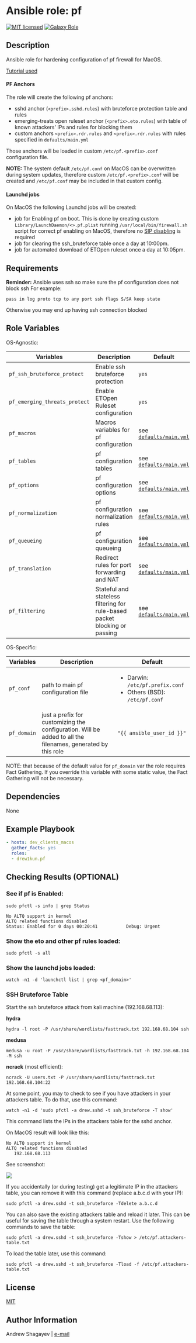 # Ansible role: pf

[![MIT licensed][mit-badge]][mit-link]
[![Galaxy Role][role-badge]][galaxy-link]

Description
----

Ansible role for hardening configuration of pf firewall for MacOS.

[Tutorial used](https://iyanmv.medium.com/setting-up-correctly-packet-filter-pf-firewall-on-any-macos-from-sierra-to-big-sur-47e70e062a0e)


#### PF Anchors
The role will create the following pf anchors:

 - sshd anchor (`<prefix>.sshd.rules`) with bruteforce protection table and rules
 - emerging-treats open ruleset anchor (`<prefix>.eto.rules`) with table of known attackers' IPs and rules for blocking them
 - custom anchors `<prefix>.rdr.rules` and `<prefix>.rdr.rules` with rules specified in `defaults/main.yml`

Those anchors will be loaded in custom `/etc/pf.<prefix>.conf` configuration file.

**NOTE:**
The system default `/etc/pf.conf` on MacOS can be overwritten during system updates, therefore custom `/etc/pf.<prefix>.conf`
will be created and `/etc/pf.conf` may be included in that custom config.

#### Launchd jobs
On MacOS the following Launchd jobs will be created:

 - job for Enabling pf on boot. This is done by creating custom `Library/LaunchDaemon/<>.pf.plist` running `/usr/local/bin/firewall.sh` script for correct pf enabling on MacOS, therefore no [SIP disabling][sip-link] is required
 - job for clearing the ssh_bruteforce table once a day at 10:00pm.
 - job for automated download of ETOpen ruleset once a day at 10:05pm.

Requirements
----
**Reminder:** Ansible uses ssh so make sure the pf configuration does not block ssh
For example:

```
pass in log proto tcp to any port ssh flags S/SA keep state
```

Otherwise you may end up having ssh connection blocked

Role Variables
----
OS-Agnostic:

| Variables | Description | Default|
|-----------|-------------|--------|
| `pf_ssh_bruteforce_protect` | Enable ssh bruteforce protection | `yes` |
| `pf_emerging_threats_protect` | Enable ETOpen Ruleset configuration | `yes` |
| `pf_macros` | Macros variables for pf configuration | see [`defaults/main.yml`](defaults/main.yml) |
| `pf_tables` | pf configuration tables | see [`defaults/main.yml`](defaults/main.yml) |
| `pf_options` | pf configuration options | see [`defaults/main.yml`](defaults/main.yml) |
| `pf_normalization` | pf configuration normalization rules | see [`defaults/main.yml`](defaults/main.yml) |
| `pf_queueing` | pf configuration queueing | see [`defaults/main.yml`](defaults/main.yml) |
| `pf_translation` | Redirect rules for port forwarding and NAT | see [`defaults/main.yml`](defaults/main.yml) |
| `pf_filtering` | Stateful and stateless filtering for rule-based packet blocking or passing | see [`defaults/main.yml`](defaults/main.yml) |

OS-Specific:

| Variables | Description | Default|
|-----------|-------------|--------|
| `pf_conf` | path to main pf configuration file | <ul><li>Darwin: `/etc/pf.prefix.conf`</li><li>Others (BSD): `/etc/pf.conf`</li></ul> |
| `pf_domain` | just a prefix for customizing the configuration. Will be added to all the filenames, generated by this role | `"{{ ansible_user_id }}"` |

 NOTE: that because of the default value for `pf_domain` var the role requires Fact Gathering.
 If you override this variable with some static value, the Fact Gathering will not be necessary.

Dependencies
----

None

Example Playbook
----

```yaml
- hosts: dev_clients_macos
  gather_facts: yes
  roles:
  - drew1kun.pf
```

Checking Results (OPTIONAL)
----


### See if pf is Enabled:
```
sudo pfctl -s info | grep Status

No ALTQ support in kernel
ALTQ related functions disabled
Status: Enabled for 0 days 00:20:41           Debug: Urgent
```

### Show the eto and other pf rules loaded:
```
sudo pfctl -s all
```

### Show the launchd jobs loaded:
```
watch -n1 -d 'launchctl list | grep <pf_domain>'
```


### SSH Bruteforce Table

Start the ssh bruteforce attack from kali machine (192.168.68.113):

**hydra**

```
hydra -l root -P /usr/share/wordlists/fasttrack.txt 192.168.68.104 ssh
```

**medusa**

```
medusa -u root -P /usr/share/wordlists/fasttrack.txt -h 192.168.68.104 -M ssh
```

**ncrack** (most efficient):

```
ncrack -U users.txt -P /usr/share/wordlists/fasttrack.txt 192.168.68.104:22
```

At some point, you may to check to see if you have attackers in your attackers table. To do that, use this command:

```
watch -n1 -d 'sudo pfctl -a drew.sshd -t ssh_bruteforce -T show'
```

This command lists the IPs in the attackers table for the sshd anchor.

On MacOS result will look like this:

```
No ALTQ support in kernel
ALTQ related functions disabled
   192.168.68.113
```

See screenshot:

![](https://i.imgur.com/4XOdNEI.jpg)


If you accidentally (or during testing) get a legitimate IP in the attackers table, you can remove it with this command (replace a.b.c.d with your IP):

```
sudo pfctl -a drew.sshd -t ssh_bruteforce -Tdelete a.b.c.d
```
You can also save the existing attackers table and reload it later. This can be useful for saving the table through a system restart. Use the following commands to save the table:

```
sudo pfctl -a drew.sshd -t ssh_bruteforce -Tshow > /etc/pf.attackers-table.txt
```

To load the table later, use this command:

```
sudo pfctl -a drew.sshd -t ssh_bruteforce -Tload -f /etc/pf.attackers-table.txt
```


License
----

[MIT][mit-link]

Author Information
----

Andrew Shagayev | [e-mail](mailto:drewshg@gmail.com)

[role-badge]: https://img.shields.io/badge/role-drew1kun.pf-green.svg
[galaxy-link]: https://galaxy.ansible.com/drew1kun/pf/
[mit-badge]: https://img.shields.io/badge/license-MIT-blue.svg
[mit-link]: https://raw.githubusercontent.com/drew1kun/ansible-pf/master/LICENSE
[sip-link]: https://developer.apple.com/documentation/security/disabling_and_enabling_system_integrity_protection
